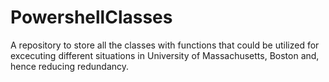 # PowershellClasses
A repository to store all the classes with functions that could be utilized for excecuting  different situations in University of Massachusetts, Boston and, hence reducing redundancy.
